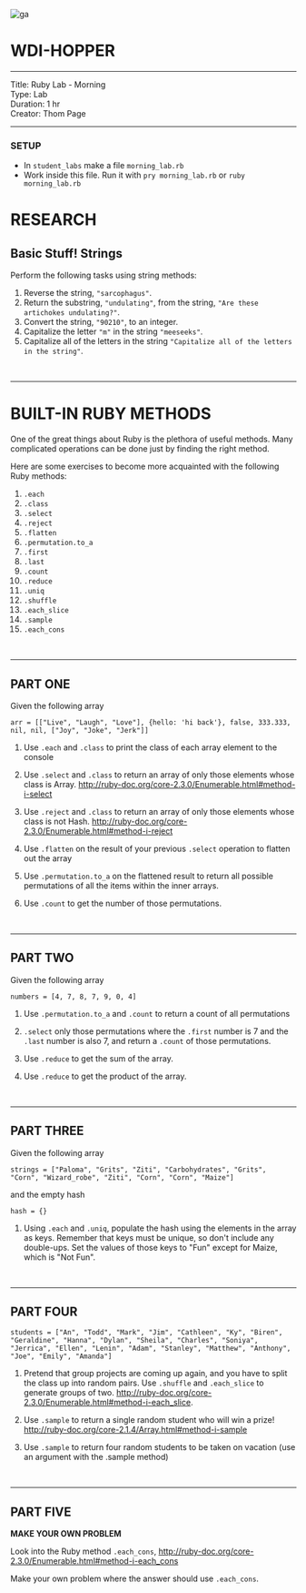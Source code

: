 ![ga](http://mobbook.generalassemb.ly/ga_cog.png)

# WDI-HOPPER

<hr>
Title: Ruby Lab - Morning <br>
Type: Lab<br>
Duration: 1 hr<br>
Creator: Thom Page<br>
<hr>

### SETUP

* In `student_labs` make a file `morning_lab.rb`
* Work inside this file. Run it with `pry morning_lab.rb` or `ruby morning_lab.rb`

# RESEARCH

## Basic Stuff! Strings

Perform the following tasks using string methods:

1. Reverse the string, `"sarcophagus"`.
2. Return the substring, `"undulating"`, from the string, `"Are these artichokes undulating?"`.
3. Convert the string, `"90210"`, to an integer.
4. Capitalize the letter `"m"` in the string `"meeseeks"`.
5. Capitalize all of the letters in the string `"Capitalize all of the letters in the string"`.


<br>
<hr>


# BUILT-IN RUBY METHODS

One of the great things about Ruby is the plethora of useful methods. Many complicated operations can be done just by finding the right method.

Here are some exercises to become more acquainted with the following Ruby methods:

1. `.each`
2. `.class`
3. `.select`
4. `.reject`
5. `.flatten`
6. `.permutation.to_a`
7. `.first`
8. `.last`
9. `.count`
10. `.reduce`
11. `.uniq`
12. `.shuffle`
13. `.each_slice`
14. `.sample`
15. `.each_cons`

<br>
<hr>

## PART ONE
Given the following array

```
arr = [["Live", "Laugh", "Love"], {hello: 'hi back'}, false, 333.333, nil, nil, ["Joy", "Joke", "Jerk"]]
```

1. Use `.each` and `.class` to print the class of each array element to the console

2. Use `.select` and `.class` to return an array of only those elements whose class is Array. http://ruby-doc.org/core-2.3.0/Enumerable.html#method-i-select

3. Use `.reject` and `.class` to return an array of only those elements whose class is not Hash. http://ruby-doc.org/core-2.3.0/Enumerable.html#method-i-reject

4. Use `.flatten` on the result of your previous `.select` operation to flatten out the array

5. Use `.permutation.to_a` on the flattened result to return all possible permutations of all the items within the inner arrays.

6. Use `.count` to get the number of those permutations.

<br>
<hr>

## PART TWO

Given the following array

```
numbers = [4, 7, 8, 7, 9, 0, 4]
```

1. Use `.permutation.to_a` and `.count` to return a count of all permutations

2. `.select` only those permutations where the `.first` number is 7 and the `.last` number is also 7, and return a `.count` of those permutations.

3. Use `.reduce` to get the sum of the array.

4. Use `.reduce` to get the product of the array.

<br>
<hr>

## PART THREE

Given the following array

```
strings = ["Paloma", "Grits", "Ziti", "Carbohydrates", "Grits", "Corn", "Wizard_robe", "Ziti", "Corn", "Corn", "Maize"]
```

and the empty hash

```
hash = {}
```

1. Using `.each` and `.uniq`, populate the hash using the elements in the array as keys. Remember that keys must be unique, so don't include any double-ups. Set the values of those keys to "Fun" except for Maize, which is "Not Fun".

<br>
<hr>

## PART FOUR

```
students = ["An", "Todd", "Mark", "Jim", "Cathleen", "Ky", "Biren", "Geraldine", "Hanna", "Dylan", "Sheila", "Charles", "Soniya", "Jerrica", "Ellen", "Lenin", "Adam", "Stanley", "Matthew", "Anthony", "Joe", "Emily", "Amanda"]
```

1. Pretend that group projects are coming up again, and you have to split the class up into random pairs. Use `.shuffle` and `.each_slice` to generate groups of two. http://ruby-doc.org/core-2.3.0/Enumerable.html#method-i-each_slice.

2. Use `.sample` to return a single random student who will win a prize! http://ruby-doc.org/core-2.1.4/Array.html#method-i-sample

3. Use `.sample` to return four random students to be taken on vacation (use an argument with the .sample method)

<br>
<hr>

## PART FIVE

**MAKE YOUR OWN PROBLEM**

Look into the Ruby method `.each_cons`, http://ruby-doc.org/core-2.3.0/Enumerable.html#method-i-each_cons

Make your own problem where the answer should use `.each_cons`.
